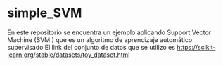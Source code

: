 # simple_SVM

En este repositorio se encuentra un ejemplo aplicando Support Vector Machine (SVM ) que es un algoritmo de aprendizaje automático supervisado
El link del conjunto de datos que se utilizo es https://scikit-learn.org/stable/datasets/toy_dataset.html 
